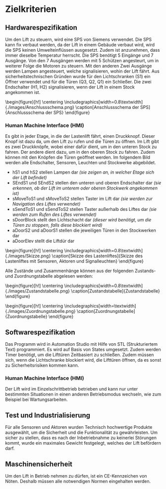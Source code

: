 # Zielkriterien

## Hardwarespezifikation

Um den Lift zu steuern, wird eine SPS von Siemens verwendet. Die SPS kann fix verbaut werden, da der Lift in einem Gebäude verbaut wird, wird die SPS keinen Umwelteinflüssen ausgesetzt. Zudem ist anzunehmen, dass immer dieselbe Temperatur herrscht. Die SPS benötigt 5 Eingänge und 7 Ausgänge. Von den 7 Ausgängen werden mit 5 Schützen angesteurt, um in weiterer Folge die Motoren zu steuern. Mit den anderen Zwei Ausgänge werden Lampen angesteuert, welche signalisieren, wohin der Lift fährt. Aus sicherheitstechnischen Gründen wurde für den Lichtschranken (S1) ein Öffner verwendet und für die Türen (Q3, Q2, Q1) ein Schließer. Die zwei Endschalter (H1, H2) signalisieren, wenn der Lift in einem Stock angekommen ist.

\begin{figure}[h!]
    \centering
    \includegraphics[width=0.8\textwidth]{./images/Anschlussschema.png}
    \caption[Anschlussschema der SPS]{Anschlussschema der SPS}
\end{figure}

### Human Machine Interface (HMI)

Es gibt in jeder Etage, in die der Lastenlift fährt, einen Druckknopf. Dieser Knopf ist dazu da, um den Lift zu rufen und die Türen zu öffnen. Im Lift gibt es zwei Druckknöpfe, wobei einer dafür dient, um in den unteren Stock zu fahren. Der andere dient dazu, um in den oberen Stock zu fahren. Zudem können mit den Knöpfen die Türen geöffnet werden. Im folgendem Bild werden alle Endschalter, Sensoren, Leuchten und Stockwerke abgebildet.

- hS1 und hS2 stellen Lampen dar _(sie zeigen an, in welcher Etage sich der Lift befindet)_
- SEndS1 und SEndS2 stellen den unteren und oberen Endschalter dar _(sie erkennen, ob der Lift im unterem oder oberen Stockwerk angekommen ist)_
- sMoveToS1 und sMoveToS2 stellen Taster im Lift dar _(sie werden zur Navigation des Liftes verwendet)_
- sSendToS1 und sSendToS2 stellen Taster außerhalb des Liftes dar _(sie werden zum Rufen des Liftes verwendet)_
- sDoorBlock stellt den Lichtschacht dar _(dieser wird benötigt, um die Türen zu stoppen, falls diese blockiert wird)_ 
- aDoorS2 und aDoorS1 stellen die jeweiligen Türen in den Stockwerken dar
- aDoorElev stellt die Liftdür dar

\begin{figure}[h!]
    \centering
    \includegraphics[width=0.8\textwidth]{./images/Skizze.png}
    \caption[Skizze des Lastenliftes]{Skizze des Lastenliftes mit Sensoren, Aktoren und Signalleuchten}
\end{figure}

Alle Zustände und Zusammenhänge können aus der folgenden Zustands- und Zuordnungstabelle abgelesen werden:

\begin{figure}[h!]
    \centering
    \includegraphics[width=0.8\textwidth]{./images/Zustandstabelle.png}
    \caption[Zustandstabelle]{Zustandstabelle}
\end{figure}

\begin{figure}[h!]
    \centering
    \includegraphics[width=\textwidth]{./images/Zuordnungstabelle.png}
    \caption[Zuordnungstabelle]{Zuordnungstabelle}
\end{figure}

## Softwarespezifikation

Das Programm wird in Automation Studio mit Hilfe von STL (Strukturiertem Text) programmiert. Es wird auf Basis von States umgesetzt. Zudem werden Timer benötigt, um die Lifttüren Zeitbasiert zu schließen. Zudem müssen sich, wenn die Lichtschranke blockiert wird, die Lifttüren öffnen, da es sonst zu Sicherheitsrisiken kommen kann. 

### Human Machine Interface (HMI)

Der Lift wird im Einzelschrittbetrieb betrieben und kann nur unter bestimmten Situationen in einen anderen Betriebsmodus wechseln, wie zum Beispiel bei Wartungsarbeiten.

## Test und Industrialisierung

Für alle Sensoren und Aktoren wurden Technisch hochwertige Produkte ausgewählt, um die Sicherheit und die Funktionalität zu gewährleisten. Um sicher zu stellen, dass es nach der Inbetriebnahme zu keinerlei Störungen kommt, wurde ein maximales Gewicht festgelegt, welches der Lift befördern darf.

## Maschinensicherheit

Um den Lift in Betrieb nehmen zu dürfen, ist ein CE-Kennzeichen von Nöten. Deshalb müssen alle notwendigen Normen eingehalten werden.